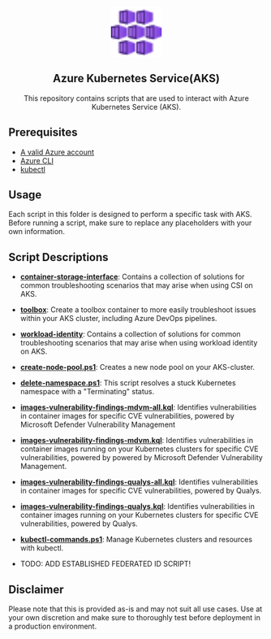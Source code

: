 <p align="center">
 <img width="100px" src=".images/azure-kubernetes-services.svg" align="center" alt="Azure Kubernetes Service" />
 <h2 align="center">Azure Kubernetes Service(AKS)</h2>
 <p align="center">This repository contains scripts that are used to interact with Azure Kubernetes Service (AKS).</p>
</p>

## Prerequisites

- [A valid Azure account][azure-account]
- [Azure CLI][azure-cli]
- [kubectl][kubectl]

## Usage
Each script in this folder is designed to perform a specific task with AKS. Before running a script, make sure to replace any placeholders with your own information.

## Script Descriptions

- **[container-storage-interface]**: Contains a collection of solutions for common troubleshooting scenarios that may arise when using CSI on AKS.
  
- **[toolbox]**: Create a toolbox container to more easily troubleshoot issues within your AKS cluster, including Azure DevOps pipelines.
  
- **[workload-identity]**: Contains a collection of solutions for common troubleshooting scenarios that may arise when using workload identity on AKS.
  
- **[create-node-pool.ps1]**:  Creates a new node pool on your AKS-cluster.
  
- **[delete-namespace.ps1]**: This script resolves a stuck Kubernetes namespace with a "Terminating" status.

- **[images-vulnerability-findings-mdvm-all.kql]**: Identifies vulnerabilities in container images for specific CVE vulnerabilities, powered by Microsoft Defender Vulnerability Management

- **[images-vulnerability-findings-mdvm.kql]**: Identifies vulnerabilities in container images running on your Kubernetes clusters for specific CVE vulnerabilities, powered by powered by Microsoft Defender Vulnerability Management.

- **[images-vulnerability-findings-qualys-all.kql]**: Identifies vulnerabilities in container images for specific CVE vulnerabilities, powered by Qualys.

- **[images-vulnerability-findings-qualys.kql]**: Identifies vulnerabilities in container images running on your Kubernetes clusters for specific CVE vulnerabilities, powered by Qualys.
  
- **[kubectl-commands.ps1]**: Manage Kubernetes clusters and resources with kubectl.
  
- TODO: ADD ESTABLISHED FEDERATED ID SCRIPT!

## Disclaimer
Please note that this is provided as-is and may not suit all use cases. Use at your own discretion and make sure to thoroughly test before deployment in a production environment.

[azure-account]: https://azure.microsoft.com/en-us/free
[azure-cli]: https://docs.microsoft.com/en-us/cli/azure
[container-storage-interface]: container-storage-interface/troubleshooting.md
[create-node-pool.ps1]:create-node-pool.ps1
[delete-namespace.ps1]:delete-namespace.ps1
[images-vulnerability-findings-mdvm-all.kql]:images-vulnerability-findings-mdvm-all.kql
[images-vulnerability-findings-mdvm.kql]:images-vulnerability-findings-mdvm.kql
[images-vulnerability-findings-qualys-all.kql]:images-vulnerability-findings-qualys-all.kql
[images-vulnerability-findings-qualys.kql]:images-vulnerability-findings-qualys.kql
[kubectl]:https://kubernetes.io/docs/tasks/tools/
[kubectl-commands.ps1]:kubectl-commands.ps1
[toolbox]:toolbox
[workload-identity]: workload-identity/troubleshooting.md


